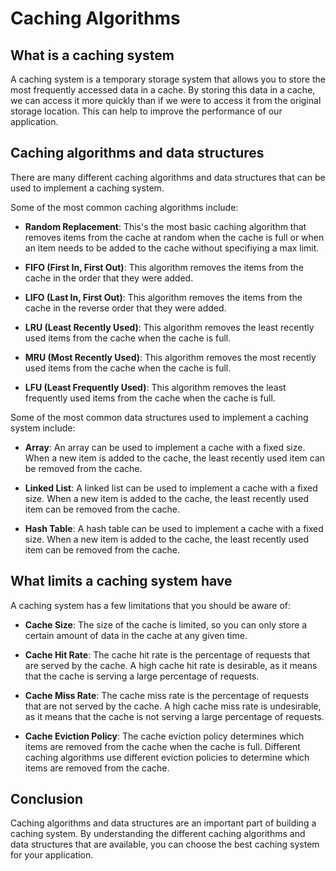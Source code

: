 # Caching Algorithms

## What is a caching system

A caching system is a temporary storage system that allows you to store the most frequently accessed data in a cache.
By storing this data in a cache, we can access it more quickly than if we were to access it from the original storage location.
This can help to improve the performance of our application.

## Caching algorithms and data structures

There are many different caching algorithms and data structures that can be used to implement a caching system.

Some of the most common caching algorithms include:

- **Random Replacement**: This's the most basic caching algorithm that removes items from the cache at random when the cache is full or when an item needs to be added to the cache without specifiying a max limit.

- **FIFO (First In, First Out)**: This algorithm removes the items from the cache in the order that they were added.

- **LIFO (Last In, First Out)**: This algorithm removes the items from the cache in the reverse order that they were added.

- **LRU (Least Recently Used)**: This algorithm removes the least recently used items from the cache when the cache is full.

- **MRU (Most Recently Used)**: This algorithm removes the most recently used items from the cache when the cache is full.

- **LFU (Least Frequently Used)**: This algorithm removes the least frequently used items from the cache when the cache is full.

Some of the most common data structures used to implement a caching system include:

- **Array**: An array can be used to implement a cache with a fixed size. When a new item is added to the cache, the least recently used item can be removed from the cache.

- **Linked List**: A linked list can be used to implement a cache with a fixed size. When a new item is added to the cache, the least recently used item can be removed from the cache.

- **Hash Table**: A hash table can be used to implement a cache with a fixed size. When a new item is added to the cache, the least recently used item can be removed from the cache.

## What limits a caching system have

A caching system has a few limitations that you should be aware of:

- **Cache Size**: The size of the cache is limited, so you can only store a certain amount of data in the cache at any given time.

- **Cache Hit Rate**: The cache hit rate is the percentage of requests that are served by the cache. A high cache hit rate is desirable, as it means that the cache is serving a large percentage of requests.

- **Cache Miss Rate**: The cache miss rate is the percentage of requests that are not served by the cache. A high cache miss rate is undesirable, as it means that the cache is not serving a large percentage of requests.

- **Cache Eviction Policy**: The cache eviction policy determines which items are removed from the cache when the cache is full. Different caching algorithms use different eviction policies to determine which items are removed from the cache.

## Conclusion

Caching algorithms and data structures are an important part of building a caching system. By understanding the different caching algorithms and data structures that are available, you can choose the best caching system for your application.
